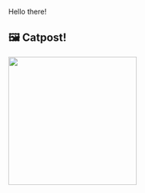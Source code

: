 Hello there!



## 🖼️ Catpost!

<sub>
    <img src="https://cdn2.thecatapi.com/images/MTg3MDE3MQ.jpg" height="256">
</sub>

